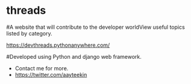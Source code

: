 # threads

#A website that will contribute to the developer worldView useful topics listed by category.


https://devthreads.pythonanywhere.com/


#Developed using Python and django web framework.


- Contact me for more.
- https://twitter.com/aayteekin
